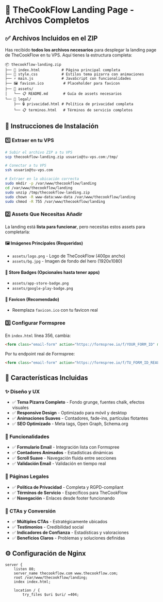 # 📁 TheCookFlow Landing Page - Archivos Completos

## ✅ Archivos Incluidos en el ZIP

Has recibido **todos los archivos necesarios** para desplegar la landing page de TheCookFlow en tu VPS. Aquí tienes la estructura completa:

```
📦 thecookflow-landing.zip
├── 📄 index.html          # Página principal completa
├── 🎨 style.css           # Estilos tema pizarra con animaciones
├── ⚡ main.js             # JavaScript con funcionalidades
├── 🖼️ favicon.ico         # Placeholder para favicon
├── 📁 assets/
│   └── 📋 README.md       # Guía de assets necesarios
└── 📁 legal/
    ├── 🔒 privacidad.html # Política de privacidad completa
    └── 📋 terminos.html   # Términos de servicio completos
```

## 🚀 Instrucciones de Instalación

### 1️⃣ Extraer en tu VPS
```bash
# Subir el archivo ZIP a tu VPS
scp thecookflow-landing.zip usuario@tu-vps.com:/tmp/

# Conectar a tu VPS
ssh usuario@tu-vps.com

# Extraer en la ubicación correcta
sudo mkdir -p /var/www/thecookflow/landing
cd /var/www/thecookflow/landing
sudo unzip /tmp/thecookflow-landing.zip
sudo chown -R www-data:www-data /var/www/thecookflow/landing
sudo chmod -R 755 /var/www/thecookflow/landing
```

### 2️⃣ Assets Que Necesitas Añadir

La landing está **lista para funcionar**, pero necesitas estos assets para completarla:

#### 🖼️ **Imágenes Principales** (Requeridas)
- `assets/logo.png` - Logo de TheCookFlow (400px ancho)
- `assets/bg.jpg` - Imagen de fondo del hero (1920x1080)

#### 📱 **Store Badges** (Opcionales hasta tener apps)
- `assets/app-store-badge.png`
- `assets/google-play-badge.png`

#### 🎯 **Favicon** (Recomendado)
- Reemplaza `favicon.ico` con tu favicon real

### 3️⃣ Configurar Formspree

En `index.html` línea 356, cambia:
```html
<form class="email-form" action="https://formspree.io/f/YOUR_FORM_ID" method="POST">
```

Por tu endpoint real de Formspree:
```html
<form class="email-form" action="https://formspree.io/f/TU_FORM_ID_REAL" method="POST">
```

## 🎨 Características Incluidas

### ✨ **Diseño y UX**
- ✅ **Tema Pizarra Completo** - Fondo grunge, fuentes chalk, efectos visuales
- ✅ **Responsive Design** - Optimizado para móvil y desktop
- ✅ **Animaciones Suaves** - Contadores, fade-ins, partículas flotantes
- ✅ **SEO Optimizado** - Meta tags, Open Graph, Schema.org

### 🔧 **Funcionalidades**
- ✅ **Formulario Email** - Integración lista con Formspree
- ✅ **Contadores Animados** - Estadísticas dinámicas
- ✅ **Scroll Suave** - Navegación fluida entre secciones
- ✅ **Validación Email** - Validación en tiempo real

### 📖 **Páginas Legales**
- ✅ **Política de Privacidad** - Completa y RGPD-compliant
- ✅ **Términos de Servicio** - Específicos para TheCookFlow
- ✅ **Navegación** - Enlaces desde footer funcionando

### 🎯 **CTAs y Conversión**
- ✅ **Múltiples CTAs** - Estratégicamente ubicados
- ✅ **Testimonios** - Credibilidad social
- ✅ **Indicadores de Confianza** - Estadísticas y valoraciones
- ✅ **Beneficios Claros** - Problemas y soluciones definidas

## ⚙️ Configuración de Nginx

```nginx
server {
    listen 80;
    server_name thecookflow.com www.thecookflow.com;
    root /var/www/thecookflow/landing;
    index index.html;

    location / {
        try_files $uri $uri/ =404;
```